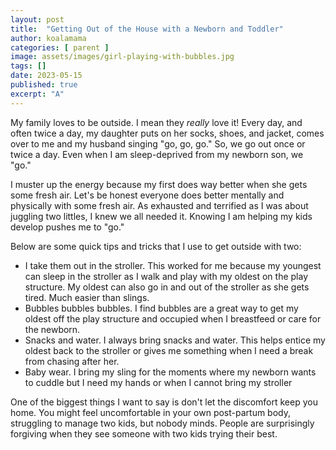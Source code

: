 ```yaml
---
layout: post
title:  "Getting Out of the House with a Newborn and Toddler"
author: koalamama
categories: [ parent ]
image: assets/images/girl-playing-with-bubbles.jpg
tags: []
date: 2023-05-15
published: true
excerpt: "A"
---
```


My family loves to be outside. I mean they *really* love it! Every day, and often twice a day, my daughter puts on her socks, shoes, and jacket, comes over to me and my husband singing "go, go, go." So, we go out once or twice a day. Even when I am sleep-deprived from my newborn son, we "go." 

I muster up the energy because my first does way better when she gets some fresh air. Let's be honest everyone does better mentally and physically with some fresh air. As exhausted and terrified as I was about juggling two littles, I knew we all needed it. Knowing I am helping my kids develop pushes me to "go."

Below are some quick tips and tricks that I use to get outside with two: 
- I take them out in the stroller. This worked for me because my youngest can sleep in the stroller as I walk and play with my oldest on the play structure. My oldest can also go in and out of the stroller as she gets tired. Much easier than slings.
- Bubbles bubbles bubbles. I find bubbles are a great way to get my oldest off the play structure and occupied when I breastfeed or care for the newborn. 
- Snacks and water.  I always bring snacks and water. This helps entice my oldest back to the stroller or gives me something when I need a break from chasing after her.
- Baby wear. I bring my sling for the moments where my newborn wants to cuddle but I need my hands or when I cannot bring my stroller 

One of the biggest things I want to say is don't let the discomfort keep you home. You might feel uncomfortable in your own post-partum body, struggling to manage two kids, but nobody minds. People are surprisingly forgiving when they see someone with two kids trying their best. 